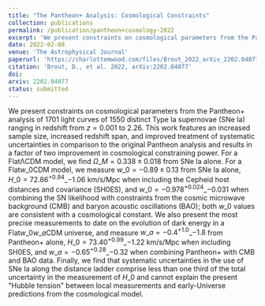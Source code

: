 ```yaml
---
title: "The Pantheon+ Analysis: Cosmological Constraints"
collection: publications
permalink: /publication/pantheon+cosmology-2022
excerpt: 'We present constraints on cosmological parameters from the Pantheon+ analysis of 1701 light curves of 1550 distinct Type Ia supernovae (SNe Ia) ranging in redshift from z=0.001 to 2.26. This work features an increased sample size, increased redshift span, and improved treatment of systematic uncertainties in comparison to the original Pantheon analysis and results in a factor of two improvement in cosmological constraining power.'
date: 2022-02-08
venue: 'The Astrophysical Journal'
paperurl: 'https://charlottemwood.com/files/Brout_2022_arXiv_2202.04077_cosmology.pdf'
citation: 'Brout, D., et al. 2022, arXiv:2202.04077'
doi: 
arxiv: 2202.04077
status: submitted
---
```


We present constraints on cosmological parameters from the Pantheon+ analysis of 1701 light curves of 1550 distinct Type Ia supernovae (SNe Ia) ranging in redshift from $z=0.001$ to $2.26$. This work features an increased sample size, increased redshift span, and improved treatment of systematic uncertainties in comparison to the original Pantheon analysis and results in a factor of two improvement in cosmological constraining power. For a Flat&#923;CDM model, we find $\Omega\_{M}=0.338 \pm 0.018$ from SNe Ia alone. For a Flat$w\_{0}$CDM model, we measure $w\_{0}=−0.89 \pm 0.13$ from SNe Ia alone, $H\_{0}=72.86^{+0.94}\_{−1.06}$ km/s/Mpc when including the Cepheid host distances and covariance (SH0ES), and $w\_{0}=−0.978^{+0.024}\_{−0.031}$ when combining the SN likelihood with constraints from the cosmic microwave background (CMB) and baryon acoustic oscillations (BAO); both $w\_{0}$ values are consistent with a cosmological constant. We also present the most precise measurements to date on the evolution of dark energy in a Flat$w\_{0}w\_{a}$CDM universe, and measure $w\_{a}=−0.4^{+1.0}\_{−1.8}$ from Pantheon+ alone, $H\_{0}=73.40^{+0.99}\_{−1.22}$ km/s/Mpc when including SH0ES, and $w\_{a}=−0.65^{+0.28}\_{−0.32}$ when combining Pantheon+ with CMB and BAO data. Finally, we find that systematic uncertainties in the use of SNe Ia along the distance ladder comprise less than one third of the total uncertainty in the measurement of $H\_{0}$ and cannot explain the present "Hubble tension" between local measurements and early-Universe predictions from the cosmological model.
